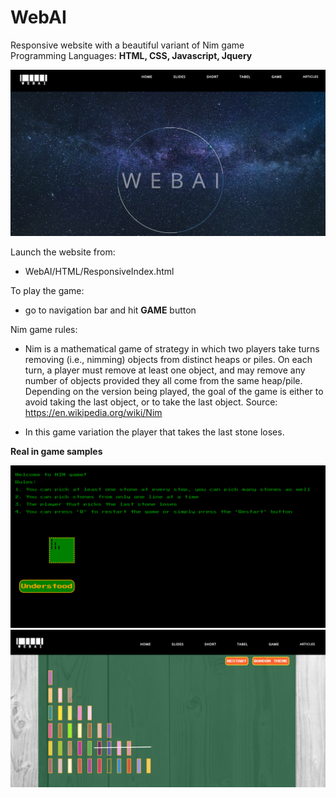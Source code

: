 # WebAI
Responsive website with a beautiful variant of Nim game  
Programming Languages: **HTML, CSS, Javascript, Jquery**

![Alt text](WebAI/IMG/WebIndex.png?raw=true "Web Index")

Launch the website from:
 - WebAI/HTML/ResponsiveIndex.html

To play the game:
 - go to navigation bar and hit **GAME** button

Nim game rules:
 - Nim is a mathematical game of strategy in which two players take turns removing (i.e., nimming) objects from distinct heaps or piles. On each turn, a player must remove at least one object, and may remove any number of objects provided they all come from the same heap/pile. Depending on the version being played, the goal of the game is either to avoid taking the last object, or to take the last object.
   Source: https://en.wikipedia.org/wiki/Nim
   
 - In this game variation the player that takes the last stone loses.
 
 **Real in game samples**
 
 ![Alt text](WebAI/IMG/StartGame.png?raw=true "Start Game")
 ![Alt text](WebAI/IMG/NimWeb.png?raw=true "Game Sample")

